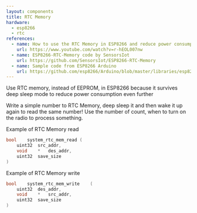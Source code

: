 ```yaml
---
layout: components
title: RTC Memory
hardware:
  - esp8266
  - rtc
references:
  - name: How to use the RTC Memory in ESP8266 and reduce power consumption
    url: https://www.youtube.com/watch?v=r-hEOL007nw
  - name: ESP8266-RTC-Memory code by SensorsIot
    url: https://github.com/SensorsIot/ESP8266-RTC-Memory
  - name: Sample code from ESP8266 Arduino
    url: https://github.com/esp8266/Arduino/blob/master/libraries/esp8266/examples/RTCUserMemory/RTCUserMemory.ino
---
```


Use RTC memory, instead of EEPROM, in ESP8266 because it survives deep sleep mode to reduce power consumption even further

Write a simple number to RTC Memory, deep sleep it and then wake it up again to read the same number! Use the number of count, when to turn on the radio to process something.

Example of RTC Memory read

```c
bool	system_rtc_mem_read	(
	uint32	src_addr,
	void	*	des_addr,
	uint32	save_size
)
```

Example of  RTC Memory write

```c
bool	system_rtc_mem_write	(
	uint32	des_addr,
	void	*	src_addr,
	uint32	save_size
)
```
